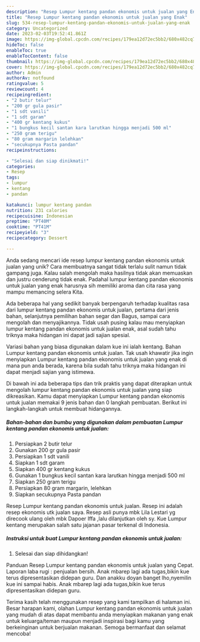 ```yaml
---
description: "Resep Lumpur kentang pandan ekonomis untuk jualan yang Enak"
title: "Resep Lumpur kentang pandan ekonomis untuk jualan yang Enak"
slug: 534-resep-lumpur-kentang-pandan-ekonomis-untuk-jualan-yang-enak
category: Uncategorized
date: 2023-02-03T19:52:41.861Z
image: https://img-global.cpcdn.com/recipes/179ea12d72ec5bb2/680x482cq70/lumpur-kentang-pandan-ekonomis-untuk-jualan-foto-resep-utama.jpg
hideToc: false
enableToc: true
enableTocContent: false
thumbnail: https://img-global.cpcdn.com/recipes/179ea12d72ec5bb2/680x482cq70/lumpur-kentang-pandan-ekonomis-untuk-jualan-foto-resep-utama.jpg
cover: https://img-global.cpcdn.com/recipes/179ea12d72ec5bb2/680x482cq70/lumpur-kentang-pandan-ekonomis-untuk-jualan-foto-resep-utama.jpg
author: Admin
authorAv: notfound
ratingvalue: 5
reviewcount: 4
recipeingredient:
- "2 butir telur"
- "200 gr gula pasir"
- "1 sdt vanili"
- "1 sdt garam"
- "400 gr kentang kukus"
- "1 bungkus kecil santan kara larutkan hingga menjadi 500 ml"
- "250 gram terigu"
- "80 gram margarin lelehkan"
- "secukupnya Pasta pandan"
recipeinstructions:

- "Selesai dan siap dinikmati!"
categories:
- Resep
tags:
- lumpur
- kentang
- pandan

katakunci: lumpur kentang pandan 
nutrition: 231 calories
recipecuisine: Indonesian
preptime: "PT40M"
cooktime: "PT41M"
recipeyield: "3"
recipecategory: Dessert

---
```





Anda sedang mencari ide resep lumpur kentang pandan ekonomis untuk jualan yang unik? Cara membuatnya sangat tidak terlalu sulit namun tidak gampang juga. Kalau salah mengolah maka hasilnya tidak akan memuaskan dan justru cenderung tidak enak. Padahal lumpur kentang pandan ekonomis untuk jualan yang enak harusnya sih memiliki aroma dan cita rasa yang mampu memancing selera Kita.





Ada beberapa hal yang sedikit banyak berpengaruh terhadap kualitas rasa dari lumpur kentang pandan ekonomis untuk jualan, pertama dari jenis bahan, selanjutnya pemilihan bahan segar dan Bagus, sampai cara mengolah dan menyajikannya. Tidak usah pusing kalau mau menyiapkan lumpur kentang pandan ekonomis untuk jualan enak,      asal sudah tahu triknya maka hidangan ini dapat jadi sajian spesial.














Variasi bahan yang biasa digunakan dalam kue ini ialah kentang. Bahan Lumpur kentang pandan ekonomis untuk jualan. Tak usah khawatir jika ingin menyiapkan Lumpur kentang pandan ekonomis untuk jualan yang enak di mana pun anda berada, karena bila sudah tahu triknya maka hidangan ini dapat menjadi sajian yang istimewa.






Di bawah ini ada beberapa tips dan trik praktis yang dapat diterapkan untuk mengolah lumpur kentang pandan ekonomis untuk jualan yang siap dikreasikan. Kamu dapat menyiapkan Lumpur kentang pandan ekonomis untuk jualan memakai 9 jenis bahan dan 0 langkah pembuatan. Berikut ini langkah-langkah untuk membuat hidangannya.

<!--inarticleads1-->

##### Bahan-bahan dan bumbu yang digunakan dalam pembuatan Lumpur kentang pandan ekonomis untuk jualan:

1. Persiapkan 2 butir telur
1. Gunakan 200 gr gula pasir
1. Persiapkan 1 sdt vanili
1. Siapkan 1 sdt garam
1. Siapkan 400 gr kentang kukus
1. Gunakan 1 bungkus kecil santan kara larutkan hingga menjadi 500 ml
1. Siapkan 250 gram terigu
1. Persiapkan 80 gram margarin, lelehkan
1. Siapkan secukupnya Pasta pandan


Resep Lumpur kentang pandan ekonomis untuk jualan. Resep ini adalah resep ekonomis utk jualan saya. Resep asli punya mbk Lila Lestari yg direcook ulang oleh mbk Dapoer Iffa ,lalu dilanjutkan oleh sy. Kue Lumpur kentang merupakan salah satu jajanan pasar terkenal di Indonesia. 

<!--inarticleads2-->

##### Instruksi untuk buat Lumpur kentang pandan ekonomis untuk jualan:


1. Selesai dan siap dihidangkan!

Panduan Resep Lumpur kentang pandan ekonomis untuk jualan yang Cepat. Laporan laba rugi : penjualan bersih. Anak mbarep lagi ada tugas,bikin kue terus dipresentasikan didepan guru. Dan anakku doyan banget lho,nyemilin kue ini sampai habis. Anak mbarep lagi ada tugas,bikin kue terus dipresentasikan didepan guru. 

Terima kasih telah menggunakan resep yang kami tampilkan di halaman ini. Besar harapan kami, olahan Lumpur kentang pandan ekonomis untuk jualan yang mudah di atas dapat membantu anda menyiapkan makanan yang enak untuk keluarga/teman maupun menjadi inspirasi bagi kamu yang berkeinginan untuk berjualan makanan. Semoga bermanfaat dan selamat mencoba!
